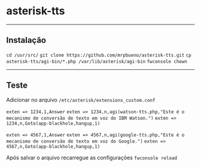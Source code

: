 # asterisk-tts

------------
Instalação
------------
`cd /usr/src/`
`git clone https://github.com/mrpbueno/asterisk-tts.git`
`cp asterisk-tts/agi-bin/*.php /var/lib/asterisk/agi-bin`
`fwconsole chown`

------------
Teste
------------
Adicionar no arquivo `/etc/asterisk/extensions_custom.conf`

`exten => 1234,1,Answer`
`exten => 1234,n,agi(watson-tts.php,"Este é o mecanismo de conversão de texto em voz do IBM Watson.")`
`exten => 1234,n,Goto(app-blackhole,hangup,1)`

`exten => 4567,1,Answer`
`exten => 4567,n,agi(google-tts.php,"Este é o mecanismo de conversão de texto em voz do Google.")`
`exten => 4567,n,Goto(app-blackhole,hangup,1)`

Após salvar o arquivo recarregue as configurações
`fwconsole reload`
